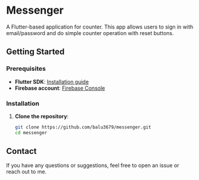 # Messenger

A Flutter-based application for counter. This app allows users to sign in with email/password and do simple counter operation with reset buttons.

## Getting Started

### Prerequisites

- **Flutter SDK**: [Installation guide](https://flutter.dev/docs/get-started/install)
- **Firebase account**: [Firebase Console](https://console.firebase.google.com/)

### Installation

1. **Clone the repository**:

   ```bash
   git clone https://github.com/balu3679/messenger.git
   cd messenger
   ```

## Contact

If you have any questions or suggestions, feel free to open an issue or reach out to me.
